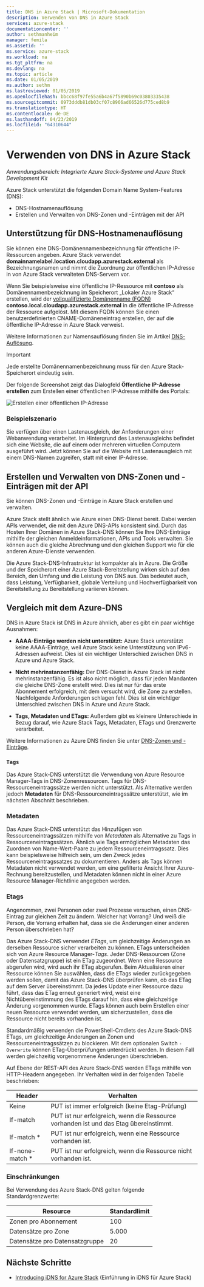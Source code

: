 ```yaml
---
title: DNS in Azure Stack | Microsoft-Dokumentation
description: Verwenden von DNS in Azure Stack
services: azure-stack
documentationcenter: ''
author: sethmanheim
manager: femila
ms.assetid: ''
ms.service: azure-stack
ms.workload: na
ms.tgt_pltfrm: na
ms.devlang: na
ms.topic: article
ms.date: 01/05/2019
ms.author: sethm
ms.lastreviewed: 01/05/2019
ms.openlocfilehash: bbcc68f97fe55a6b4a67f5890b69c03803335438
ms.sourcegitcommit: 0973dddb81db03cf07c8966ad66526d775ced8b9
ms.translationtype: HT
ms.contentlocale: de-DE
ms.lasthandoff: 04/23/2019
ms.locfileid: "64310644"
---
```

# <a name="using-dns-in-azure-stack"></a>Verwenden von DNS in Azure Stack

*Anwendungsbereich: Integrierte Azure Stack-Systeme und Azure Stack Development Kit*

Azure Stack unterstützt die folgenden Domain Name System-Features (DNS):

* DNS-Hostnamenauflösung
* Erstellen und Verwalten von DNS-Zonen und -Einträgen mit der API

## <a name="support-for-dns-hostname-resolution"></a>Unterstützung für DNS-Hostnamenauflösung

Sie können eine DNS-Domänennamenbezeichnung für öffentliche IP-Ressourcen angeben. Azure Stack verwendet **domainnamelabel.location.cloudapp.azurestack.external** als Bezeichnungsnamen und nimmt die Zuordnung zur öffentlichen IP-Adresse in von Azure Stack verwalteten DNS-Servern vor.

Wenn Sie beispielsweise eine öffentliche IP-Ressource mit **contoso** als Domänennamenbezeichnung im Speicherort „Lokaler Azure Stack“ erstellen, wird der [vollqualifizierte Domänenname (FQDN)](https://en.wikipedia.org/wiki/Fully_qualified_domain_name) **contoso.local.cloudapp.azurestack.external** in die öffentliche IP-Adresse der Ressource aufgelöst. Mit diesem FQDN können Sie einen benutzerdefinierten CNAME-Domäneneintrag erstellen, der auf die öffentliche IP-Adresse in Azure Stack verweist.

Weitere Informationen zur Namensauflösung finden Sie im Artikel [DNS-Auflösung](/azure/dns/dns-for-azure-services?toc=%2fazure%2fvirtual-machines%2fwindows%2ftoc.json).

> [!IMPORTANT]
> Jede erstellte Domänennamenbezeichnung muss für den Azure Stack-Speicherort eindeutig sein.

Der folgende Screenshot zeigt das Dialogfeld **Öffentliche IP-Adresse erstellen** zum Erstellen einer öffentlichen IP-Adresse mithilfe des Portals:

![Erstellen einer öffentlichen IP-Adresse](media/azure-stack-dns/image01.png)

### <a name="example-scenario"></a>Beispielszenario

Sie verfügen über einen Lastenausgleich, der Anforderungen einer Webanwendung verarbeitet. Im Hintergrund des Lastenausgleichs befindet sich eine Website, die auf einem oder mehreren virtuellen Computern ausgeführt wird. Jetzt können Sie auf die Website mit Lastenausgleich mit einem DNS-Namen zugreifen, statt mit einer IP-Adresse.

## <a name="create-and-manage-dns-zones-and-records-using-the-api"></a>Erstellen und Verwalten von DNS-Zonen und -Einträgen mit der API

Sie können DNS-Zonen und -Einträge in Azure Stack erstellen und verwalten.

Azure Stack stellt ähnlich wie Azure einen DNS-Dienst bereit. Dabei werden APIs verwendet, die mit den Azure DNS-APIs konsistent sind.  Durch das Hosten Ihrer Domänen in Azure Stack-DNS können Sie Ihre DNS-Einträge mithilfe der gleichen Anmeldeinformationen, APIs und Tools verwalten. Sie können auch die gleiche Abrechnung und den gleichen Support wie für die anderen Azure-Dienste verwenden.

Die Azure Stack-DNS-Infrastruktur ist kompakter als in Azure. Die Größe und der Speicherort einer Azure Stack-Bereitstellung wirken sich auf den Bereich, den Umfang und die Leistung von DNS aus. Das bedeutet auch, dass Leistung, Verfügbarkeit, globale Verteilung und Hochverfügbarkeit von Bereitstellung zu Bereitstellung variieren können.

## <a name="comparison-with-azure-dns"></a>Vergleich mit dem Azure-DNS

DNS in Azure Stack ist DNS in Azure ähnlich, aber es gibt ein paar wichtige Ausnahmen:

* **AAAA-Einträge werden nicht unterstützt:** Azure Stack unterstützt keine AAAA-Einträge, weil Azure Stack keine Unterstützung von IPv6-Adressen aufweist. Dies ist ein wichtiger Unterschied zwischen DNS in Azure und Azure Stack.

* **Nicht mehrinstanzenfähig:** Der DNS-Dienst in Azure Stack ist nicht mehrinstanzenfähig. Es ist also nicht möglich, dass für jeden Mandanten die gleiche DNS-Zone erstellt wird. Dies ist nur für das erste Abonnement erfolgreich, mit dem versucht wird, die Zone zu erstellen. Nachfolgende Anforderungen schlagen fehl. Dies ist ein wichtiger Unterschied zwischen DNS in Azure und Azure Stack.

* **Tags, Metadaten und ETags:** Außerdem gibt es kleinere Unterschiede in Bezug darauf, wie Azure Stack Tags, Metadaten, ETags und Grenzwerte verarbeitet.

Weitere Informationen zu Azure DNS finden Sie unter [DNS-Zonen und -Einträge](/azure/dns/dns-zones-records).

### <a name="tags"></a>`Tags`

Das Azure Stack-DNS unterstützt die Verwendung von Azure Resource Manager-Tags in DNS-Zonenressourcen. Tags für DNS-Ressourceneintragssätze werden nicht unterstützt. Als Alternative werden jedoch **Metadaten** für DNS-Ressourceneintragssätze unterstützt, wie im nächsten Abschnitt beschrieben.

### <a name="metadata"></a>Metadaten

Das Azure Stack-DNS unterstützt das Hinzufügen von Ressourceneintragssätzen mithilfe von *Metadaten* als Alternative zu Tags in Ressourceneintragssätzen. Ähnlich wie Tags ermöglichen Metadaten das Zuordnen von Name-Wert-Paare zu jedem Ressourceneintragssatz. Dies kann beispielsweise hilfreich sein, um den Zweck jedes Ressourceneintragssatzes zu dokumentieren. Anders als Tags können Metadaten nicht verwendet werden, um eine gefilterte Ansicht Ihrer Azure-Rechnung bereitzustellen, und Metadaten können nicht in einer Azure Resource Manager-Richtlinie angegeben werden.

### <a name="etags"></a>Etags

Angenommen, zwei Personen oder zwei Prozesse versuchen, einen DNS-Eintrag zur gleichen Zeit zu ändern. Welcher hat Vorrang? Und weiß die Person, die Vorrang erhalten hat, dass sie die Änderungen einer anderen Person überschrieben hat?

Das Azure Stack-DNS verwendet *ETags*, um gleichzeitige Änderungen an derselben Ressource sicher verarbeiten zu können. ETags unterscheiden sich von Azure Resource Manager-*Tags*. Jeder DNS-Ressourcen (Zone oder Datensatzgruppe) ist ein ETag zugeordnet. Wenn eine Ressource abgerufen wird, wird auch ihr ETag abgerufen. Beim Aktualisieren einer Ressource können Sie auswählen, dass die ETags wieder zurückgegeben werden sollen, damit das Azure Stack-DNS überprüfen kann, ob das ETag auf dem Server übereinstimmt. Da jedes Update einer Ressource dazu führt, dass das ETag erneut generiert wird, weist eine Nichtübereinstimmung des ETags darauf hin, dass eine gleichzeitige Änderung vorgenommen wurde. ETags können auch beim Erstellen einer neuen Ressource verwendet werden, um sicherzustellen, dass die Ressource nicht bereits vorhanden ist.

Standardmäßig verwenden die PowerShell-Cmdlets des Azure Stack-DNS ETags, um gleichzeitige Änderungen an Zonen und Ressourceneintragssätzen zu blockieren. Mit dem optionalen Switch `-Overwrite` können ETag-Überprüfungen unterdrückt werden. In diesem Fall werden gleichzeitig vorgenommene Änderungen überschrieben.

Auf Ebene der REST-API des Azure Stack-DNS werden ETags mithilfe von HTTP-Headern angegeben. Ihr Verhalten wird in der folgenden Tabelle beschrieben:

| Header | Verhalten|
|--------|---------|
| Keine   | PUT ist immer erfolgreich (keine Etag-Prüfung)|
| If-match| PUT ist nur erfolgreich, wenn die Ressource vorhanden ist und das Etag übereinstimmt.|
| If-match *| PUT ist nur erfolgreich, wenn eine Ressource vorhanden ist.|
| If-none-match *| PUT ist nur erfolgreich, wenn die Ressource nicht vorhanden ist.|

### <a name="limits"></a>Einschränkungen

Bei Verwendung des Azure Stack-DNS gelten folgende Standardgrenzwerte:

| Resource| Standardlimit|
|---------|--------------|
| Zonen pro Abonnement| 100|
| Datensätze pro Zone| 5.000|
| Datensätze pro Datensatzgruppe| 20|

## <a name="next-steps"></a>Nächste Schritte

- [Introducing iDNS for Azure Stack](azure-stack-understanding-dns.md) (Einführung in iDNS für Azure Stack)
